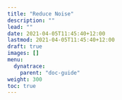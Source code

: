```yaml
---
title: "Reduce Noise"
description: ""
lead: ""
date: 2021-04-05T11:45:40+12:00
lastmod: 2021-04-05T11:45:40+12:00
draft: true
images: []
menu: 
  dynatrace:
    parent: "doc-guide"
weight: 300
toc: true
---
```

